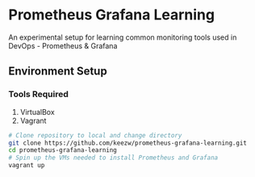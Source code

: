 # Prometheus Grafana Learning
An experimental setup for learning common monitoring tools used in DevOps - Prometheus & Grafana

## Environment Setup
### Tools Required
1. VirtualBox
2. Vagrant

```sh
# Clone repository to local and change directory
git clone https://github.com/keezw/prometheus-grafana-learning.git
cd prometheus-grafana-learning
# Spin up the VMs needed to install Prometheus and Grafana
vagrant up
```